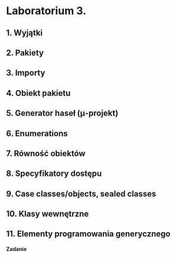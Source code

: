 # Laboratorium 3.
## 1. Wyjątki
## 2. Pakiety
## 3. Importy
## 4. Obiekt pakietu
## 5. Generator haseł (μ-projekt)
## 6. Enumerations
## 7. Równość obiektów
## 8. Specyfikatory dostępu
## 9. Case classes/objects, sealed classes
## 10. Klasy wewnętrzne
## 11. Elementy programowania generycznego
#### Zadanie
